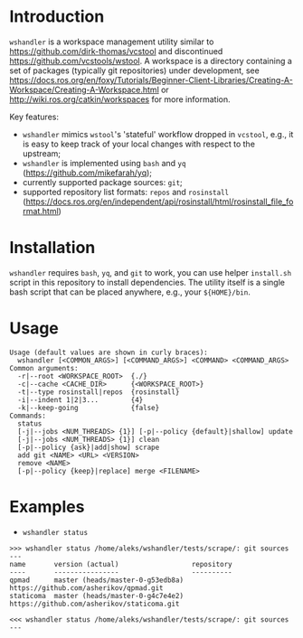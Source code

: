 Introduction
============

`wshandler` is a workspace management utility similar to
https://github.com/dirk-thomas/vcstool and discontinued
https://github.com/vcstools/wstool. A workspace is a directory containing a set
of packages (typically git repositories) under development, see
https://docs.ros.org/en/foxy/Tutorials/Beginner-Client-Libraries/Creating-A-Workspace/Creating-A-Workspace.html
or http://wiki.ros.org/catkin/workspaces for more information.

Key features:
- `wshandler` mimics `wstool`'s 'stateful' workflow dropped in `vcstool`, e.g.,
  it is easy to keep track of your local changes with respect to the upstream;
- `wshandler` is implemented using `bash` and `yq` (https://github.com/mikefarah/yq);
- currently supported package sources: `git`;
- supported repository list formats: `repos` and `rosinstall`
  (https://docs.ros.org/en/independent/api/rosinstall/html/rosinstall_file_format.html)


Installation
============

`wshandler` requires `bash`, `yq`, and `git` to work, you can use helper
`install.sh` script in this repository to install dependencies. The utility
itself is a single bash script that can be placed anywhere, e.g., your
`${HOME}/bin`.


Usage
=====

```
Usage (default values are shown in curly braces):
  wshandler [<COMMON_ARGS>] [<COMMAND_ARGS>] <COMMAND> <COMMAND_ARGS>
Common arguments:
  -r|--root <WORKSPACE_ROOT>  {./}
  -c|--cache <CACHE_DIR>      {<WORKSPACE_ROOT>}
  -t|--type rosinstall|repos  {rosinstall}
  -i|--indent 1|2|3...        {4}
  -k|--keep-going             {false}
Commands:
  status
  [-j|--jobs <NUM_THREADS> {1}] [-p|--policy {default}|shallow] update
  [-j|--jobs <NUM_THREADS> {1}] clean
  [-p|--policy {ask}|add|show] scrape
  add git <NAME> <URL> <VERSION>
  remove <NAME>
  [-p|--policy {keep}|replace] merge <FILENAME>
```

Examples
========

- `wshandler status`
```
>>> wshandler status /home/aleks/wshandler/tests/scrape/: git sources ---
name       version (actual)                  repository
----       ----------------                  ----------
qpmad      master (heads/master-0-g53edb8a)  https://github.com/asherikov/qpmad.git
staticoma  master (heads/master-0-g4c7e4e2)  https://github.com/asherikov/staticoma.git

<<< wshandler status /home/aleks/wshandler/tests/scrape/: git sources ---
```

